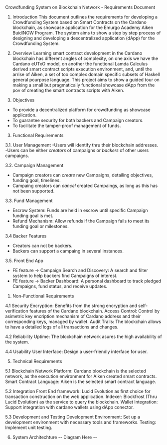 Crowdfunding System on Blockchain Network - Requirements Document
1. Introduction
This document outlines the requirements for developing a Crowdfunding System based on Smart Contracts on the Cardano  blockchain, as showcase application for the Emurgo Academy Aiken BuidlNOW Program. The system aims to show a step by step process of designing and developing a descentralized application (dApp) for the Crowdfunding System.

2. Overview
Learning smart contract development in the Cardano blockchain has different angles of complexity, on one axis we have the Cardano eUTxO model, on another the functional Lamda Calculus derived smart contract scripts execution environment, and, until the arrise of Aiken, a set of too complex domain specific subsets of Haskell general pourpose language. This project aims to show a guided tour on making a small but pragmatically functional showcase dApp from the pov of creating the smart contracts scripts with Aiken.

3. Objectives
- To provide a decentralized platform for crowdfunding as showcase application.
- To guarantee security for both backers and Campaign creators.
- To facilitate the tamper-proof management of funds.

3. Functional Requirements

3.1. User Management
  -Users will identify thru their blockchain addresses.  
  -Users can be either *creators* of campaigns or *backers* of other users campaigns. 

3.2. Campaign Management
  - Campaign creators can *create*  new Campaigns, detailing objectives, funding goal, timelines.
  - Campaing creators can *cancel* created Campaings, as long as this has not been supported.
<!-- (or any other condition is required, like a deadline) -->
<!-- multiple goals and milestones. -->
<!-- Campaign Dashboard: A dashboard for creators to manage and monitor their Campaigns, including fund status, backer interactions, and updates. -->
<!-- Use this as Optional HandsOn -> Milestone Management: Define and track Campaign milestones. Funds can be released based on milestone achievements. -->
3.3. Fund Management
- Escrow System: Funds are held in escrow until specific Campaign funding goal is met.
- Refund Mechanism: Allow refunds if the Campaign fails to meet its funding goal or milestones.
<!-- Optional HandsOn -> Payment Integration: Support multiple native tokens for funding Campaigns. -->

3.4 Backer Features
- Creators can not be backers.
- Backers can support a campaing in several instances.


<!-- Optional HandsOn -> Retirining Funds: Backers can take out funds according to conditinions (which?). -->
3.5. Front End App
- FE feature -> Campaign Search and Discovery: A  search and filter system to help backers find Campaigns of interest.
- FE feature -> Backer Dashboard: A personal dashboard to track pledged Campaigns, fund status, and receive updates.

1. Non-Functional Requirements

4.1 Security
Encryption: Benefits from the strong encryption and self-verification features of the Cardano blockchain.
Access Control: Control by asimetric key encription mechanism of Cardano address and their corresponding keys, managed by wallet.
Audit Trails: The blockchain allows to  have a detailed logs of all transactions and changes.

4.2 Reliability
Uptime: The blockchain network asures the high availability of the system.

4.4 Usability
User Interface: Design a user-friendly interface for user.

5. Technical Requirements

5.1 Blockchain Network
Platform: Cardano blockchain is the selected network, as the execution environment for Aiken created smart contracts.
Smart Contract Language: Aiken is the selected smart contract language.

5.2 Integration
Front End framework: Lucid Evolution as first choice for transaction construction on the web application.
Indexer: Blockfrost (Thru Lucid Evolution) as the service to query the blockchain.
Wallet Integration: Support integration with cardano wallets using dApp conector.

5.3 Development and Testing
Development Environment: Set up a development environment with necessary tools and frameworks.
Testing: Implement unit testing.

6. System Architechture
-- Diagram Here -- 
